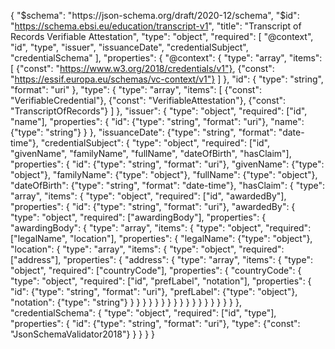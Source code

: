 {
  "$schema": "https://json-schema.org/draft/2020-12/schema",
  "$id": "https://schema.ebsi.eu/education/transcript-v1",
  "title": "Transcript of Records Verifiable Attestation",
  "type": "object",
  "required": [
    "@context",
    "id",
    "type",
    "issuer",
    "issuanceDate",
    "credentialSubject",
    "credentialSchema"
  ],
  "properties": {
    "@context": {
      "type": "array",
      "items": [
        {"const": "https://www.w3.org/2018/credentials/v1"},
        {"const": "https://essif.europa.eu/schemas/vc-context/v1"}
      ]
    },
    "id": {
      "type": "string",
      "format": "uri"
    },
    "type": {
      "type": "array",
      "items": [
        {"const": "VerifiableCredential"},
        {"const": "VerifiableAttestation"},
        {"const": "TranscriptOfRecords"}
      ]
    },
    "issuer": {
      "type": "object",
      "required": ["id", "name"],
      "properties": {
        "id": {"type": "string", "format": "uri"},
        "name": {"type": "string"}
      }
    },
    "issuanceDate": {"type": "string", "format": "date-time"},
    "credentialSubject": {
      "type": "object",
      "required": ["id", "givenName", "familyName", "fullName", "dateOfBirth", "hasClaim"],
      "properties": {
        "id": {"type": "string", "format": "uri"},
        "givenName": {"type": "object"},
        "familyName": {"type": "object"},
        "fullName": {"type": "object"},
        "dateOfBirth": {"type": "string", "format": "date-time"},
        "hasClaim": {
          "type": "array",
          "items": {
            "type": "object",
            "required": ["id", "awardedBy"],
            "properties": {
              "id": {"type": "string", "format": "uri"},
              "awardedBy": {
                "type": "object",
                "required": ["awardingBody"],
                "properties": {
                  "awardingBody": {
                    "type": "array",
                    "items": {
                      "type": "object",
                      "required": ["legalName", "location"],
                      "properties": {
                        "legalName": {"type": "object"},
                        "location": {
                          "type": "array",
                          "items": {
                            "type": "object",
                            "required": ["address"],
                            "properties": {
                              "address": {
                                "type": "array",
                                "items": {
                                  "type": "object",
                                  "required": ["countryCode"],
                                  "properties": {
                                    "countryCode": {
                                      "type": "object",
                                      "required": ["id", "prefLabel", "notation"],
                                      "properties": {
                                        "id": {"type": "string", "format": "uri"},
                                        "prefLabel": {"type": "object"},
                                        "notation": {"type": "string"}
                                      }
                                    }
                                  }
                                }
                              }
                            }
                          }
                        }
                      }
                    }
                  }
                }
              }
            }
          }
        }
      }
    },
    "credentialSchema": {
      "type": "object",
      "required": ["id", "type"],
      "properties": {
        "id": {"type": "string", "format": "uri"},
        "type": {"const": "JsonSchemaValidator2018"}
      }
    }
  }
}
